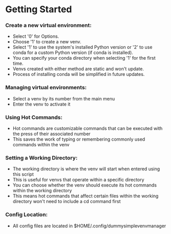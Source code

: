 # Getting Started

### Create a new virtual environment:
   - Select '0' for Options.
   - Choose '1' to create a new venv.
   - Select '1' to use the system's installed Python version or '2' to use conda for a custom Python version (if conda is installed).
   - You can specify your conda directory when selecting '1' for the first time.
   - Venvs created with either method are static and won't update.
   - Process of installing conda will be simplified in future updates.

### Managing virtual environments:
   - Select a venv by its number from the main menu
   - Enter the venv to activate it

### Using Hot Commands:
   - Hot commands are customizable commands that can be executed with the press of their associated number
   - This saves the work of typing or remembering commonly used commands within the venv

### Setting a Working Directory:
   - The working directory is where the venv will start when entered using this script
   - This is useful for venvs that operate within a specific directory
   - You can choose whether the venv should execute its hot commands within the working directory
   - This means hot commands that affect certain files within the working directory won't need to include a cd command first

### Config Location:
   - All config files are located in $HOME/.config/dummysimplevenvmanager
